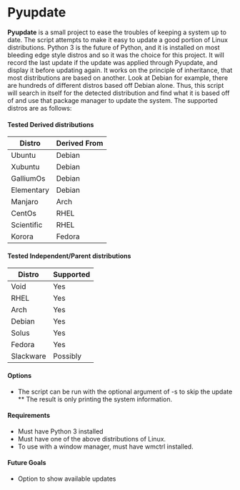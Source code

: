 # Pyupdate
**Pyupdate** is a small project to ease the troubles of keeping a system up to date.
The script attempts to make it easy to update a good portion of Linux distributions.
Python 3 is the future of Python, and it is installed on most bleeding edge style
distros and so it was the choice for this project. It will record the last update
if the update was applied through Pyupdate, and display it before updating again.
It works on the principle of inheritance, that most distributions are based on another.
Look at Debian for example, there are hundreds of different distros based off Debian alone.
Thus, this script will search in itself for the detected distribution and find what it is
based off of and use that package manager to update the system. The supported distros are as
follows:

#### Tested Derived distributions
| Distro          | Derived From     |
| --------------- | ---------------- |
| Ubuntu          | Debian           |
| Xubuntu         | Debian           |
| GalliumOs       | Debian           |
| Elementary      | Debian           |
| Manjaro         | Arch             |
| CentOs          | RHEL             |
| Scientific      | RHEL             |
| Korora          | Fedora           |

#### Tested Independent/Parent distributions
| Distro          | Supported        |
| --------------- | ---------------- |
| Void            | Yes              |
| RHEL            | Yes              |
| Arch            | Yes              |
| Debian          | Yes              |
| Solus           | Yes              |
| Fedora          | Yes              |
| Slackware       | Possibly         |

#### Options
* The script can be run with the optional argument of -s to skip the update
** The result is only printing the system information.

#### Requirements
* Must have Python 3 installed
* Must have one of the above distributions of Linux.
* To use with a window manager, must have wmctrl installed.

#### Future Goals
* Option to show available updates

